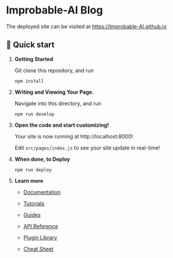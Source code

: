 # Improbable-AI Blog

The deployed site can be visited at https://Improbable-AI.github.io

## 🚀 Quick start

1. **Getting Started**

   Git clone this repository, and run

   ```shell
   npm install
   ```

3. **Writing and Viewing Your Page.**

   Navigate into this directory, and run

   ```shell
   npm run develop
   ```

4. **Open the code and start customizing!**

   Your site is now running at http://localhost:8000!

   Edit `src/pages/index.js` to see your site update in real-time!
5. **When done, to Deploy**

   ```shell
   npm run deploy
   ```

6. **Learn more**

    - [Documentation](https://www.gatsbyjs.com/docs/?utm_source=starter&utm_medium=readme&utm_campaign=minimal-starter)

    - [Tutorials](https://www.gatsbyjs.com/tutorial/?utm_source=starter&utm_medium=readme&utm_campaign=minimal-starter)

    - [Guides](https://www.gatsbyjs.com/tutorial/?utm_source=starter&utm_medium=readme&utm_campaign=minimal-starter)

    - [API Reference](https://www.gatsbyjs.com/docs/api-reference/?utm_source=starter&utm_medium=readme&utm_campaign=minimal-starter)

    - [Plugin Library](https://www.gatsbyjs.com/plugins?utm_source=starter&utm_medium=readme&utm_campaign=minimal-starter)

    - [Cheat Sheet](https://www.gatsbyjs.com/docs/cheat-sheet/?utm_source=starter&utm_medium=readme&utm_campaign=minimal-starter)

